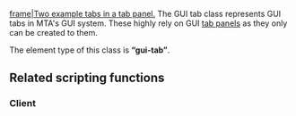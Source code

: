 [frame|Two example tabs in a tab panel.](/docs/image:gui-tabpanelandtab.png.md "wikilink") The GUI tab class represents GUI tabs in MTA's GUI system. These highly rely on GUI [tab panels](/docs/element/gui/tab_panel.md "wikilink") as they only can be created to them.

The element type of this class is **“gui-tab”**.

Related scripting functions
---------------------------

### Client
